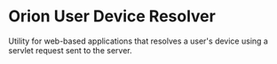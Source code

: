 # Orion User Device Resolver
Utility for web-based applications that resolves a user's device using a servlet request sent to the server.